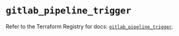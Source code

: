 # `gitlab_pipeline_trigger`

Refer to the Terraform Registry for docs: [`gitlab_pipeline_trigger`](https://registry.terraform.io/providers/gitlabhq/gitlab/17.2.0/docs/resources/pipeline_trigger).
